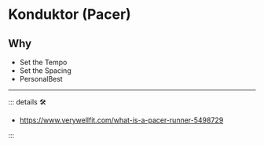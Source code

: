 # Konduktor (Pacer)

## Why

- Set the Tempo
- Set the Spacing
- PersonalBest

---

<!-- =================================================== -->
<!-- =================================================== -->
<!-- =================================================== -->
<!-- =================================================== -->
<!-- =================================================== -->
::: details 🛠

- <https://www.verywellfit.com/what-is-a-pacer-runner-5498729>

:::
